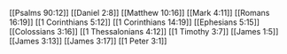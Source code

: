 [[Psalms 90:12]]
[[Daniel 2:8]]
[[Matthew 10:16]]
[[Mark 4:11]]
[[Romans 16:19]]
[[1 Corinthians 5:12]]
[[1 Corinthians 14:19]]
[[Ephesians 5:15]]
[[Colossians 3:16]]
[[1 Thessalonians 4:12]]
[[1 Timothy 3:7]]
[[James 1:5]]
[[James 3:13]]
[[James 3:17]]
[[1 Peter 3:1]]
